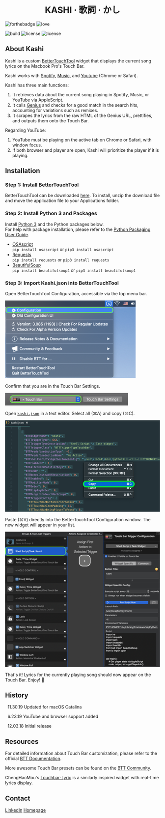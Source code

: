 
<h1 align="center">KASHI · 歌詞 · かし</h1>

![forthebadge](https://forthebadge.com/images/badges/made-with-python.svg)
![love](http://forthebadge.com/images/badges/built-with-love.svg)

![build](https://img.shields.io/badge/build-passing-brightgreen.svg?style=for-the-badge)  ![license](https://img.shields.io/badge/license-GPLv3-blue.svg?style=for-the-badge) ![license](https://img.shields.io/badge/PRs-welcome-yellow.svg?style=for-the-badge)

## About Kashi

Kashi is a custom [BetterTouchTool](https://folivora.ai/) widget that displays the current song lyrics on the Macbook Pro's Touch Bar.

Kashi works with [Spotify](https://www.spotify.com/us/download/other/), [Music](https://www.apple.com/music/), and [Youtube](https://www.youtube.com) (Chrome or Safari).

Kashi has three main functions:
1. It retrieves data about the current song playing in Spotify, Music, or YouTube via AppleScript.
2. It calls [Genius](https://docs.genius.com/) and checks for a good match in the search hits, accounting for variations such as remixes.
3. It scrapes the lyrics from the raw HTML of the Genius URL, prettifies, and outputs them onto the Touch Bar.

Regarding YouTube:
1. YouTube must be playing on the active tab on Chrome or Safari, with window focus.
2. If both browser and player are open, Kashi will prioritize the player if it is playing.

## Installation

### Step 1: Install BetterTouchTool

BetterTouchTool can be downloaded [here](https://folivora.ai/downloads). To install, unzip the download file and move the application file to your Applications folder.

### Step 2: Install Python 3 and Packages

Install [Python 3](https://www.python.org/downloads/release/python-371/) and the Python packages below.<br>
For help with package installation, please refer to the [Python Packaging User Guide](https://packaging.python.org/tutorials/installing-packages/).

  - [OSAscript](https://pypi.org/project/osascript/)<br>
  `pip install osascript` or `pip3 install osascript`
  - [Requests](https://pypi.org/project/requests/)<br>
  `pip install requests` or `pip3 install requests`
  - [BeautifulSoup](https://pypi.org/project/beautifulsoup4/)<br>
  `pip install beautifulsoup4` or `pip3 install beautifulsoup4`
  
### Step 3: Import Kashi.json into BetterTouchTool

Open BetterTouchTool Configuration, accessible via the top menu bar.

<img src="screens/1.png" alt="Open BTT Configuration" width="425">

Confirm that you are in the Touch Bar Settings.

<img src="screens/2.png" alt="Touch Bar Settings" width="400">

Open [`kashi.json`](/kashi.json) in a text editor. Select all (⌘A) and copy (⌘C).

<img src="screens/3.png" alt="Select / Copy JSON" width="650">

Paste (⌘V) directly into the BetterTouchTool Configuration window. The new widget will appear in your list.

<img src="screens/4.png" alt="Paste JSON Into BTT Configuration Window" width="650">

That's it! Lyrics for the currently playing song should now appear on the Touch Bar. Enjoy! 🎉

## History

&nbsp;&nbsp;11.30.19 Updated for macOS Catalina

&nbsp;&nbsp;6.23.19 YouTube and browser support added

&nbsp;&nbsp;12.03.18 Initial release

## Resources

For detailed information about Touch Bar customization, please refer to the official [BTT Documentation](https://docs.bettertouchtool.net/docs/402_touch_bar_basics.html).

More awesome Touch Bar presets can be found on the [BTT Community](https://community.folivora.ai/).

ChengHaoMou's [Touchbar-Lyric](https://github.com/ChenghaoMou/touchbar-lyric) is a similarly inspired widget with real-time lyrics display.

## Contact

[LinkedIn](https://www.linkedin.com/in/hojim)
[Homepage](https://www.jimho.us)
